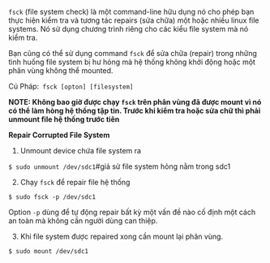 `fsck` (file system check) là một command-line hữu dụng nó cho phép bạn thực hiện kiểm tra và tương tác repairs (sửa chữa)
một hoặc nhiều linux file systems. Nó sử dụng chương trình riêng cho các kiểu file system mà nó kiểm tra.

Bạn cũng có thể sử dụng  command `fsck` để sửa chữa (repair) trong những tình huống file system bị hư hỏng mà hệ thống không khởi động 
hoặc một phân vùng không thể mounted.

Cú Pháp:` fsck [opton] [filesystem]`

**NOTE: Không bao giờ được chạy `fsck` trên phân vùng đã được mount vì nó có thể làm hòng hệ thống tập tin. Trước khi kiểm tra hoặc sửa chữ thì 
phải unmount file hệ thống trước tiên**


**Repair Corrupted File System**

01. Unmount device chứa file system ra

`$ sudo unmount /dev/sdc1`#giả sử file system hỏng nằm trong sdc1

02. Chạy `fsck` để repair file hệ thống

`$ sudo fsck -p /dev/sdc1`

Option `-p` dùng để tự động repair bất kỳ một vấn đề nào cố định một cách an toàn mà không cần người dùng can thiệp.

03. Khi file system được repaired xong cần mount lại phân vùng.

`$ sudo mount /dev/sdc1`










